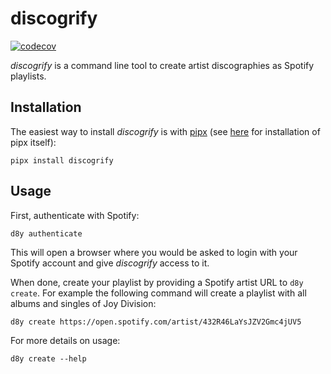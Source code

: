 # discogrify

[![codecov](https://codecov.io/github/Ch00k/discogrify/branch/main/graph/badge.svg?token=VqiqnTAjJX)](https://codecov.io/github/Ch00k/discogrify)

_discogrify_ is a command line tool to create artist discographies as Spotify playlists.

## Installation

The easiest way to install _discogrify_ is with [pipx](https://pypa.github.io/pipx/) (see
[here](https://pypa.github.io/pipx/installation/) for installation of pipx itself):

```
pipx install discogrify
```

## Usage

First, authenticate with Spotify:

```
d8y authenticate
```

This will open a browser where you would be asked to login with your Spotify account and give _discogrify_ access to it.

When done, create your playlist by providing a Spotify artist URL to `d8y create`. For example the following command
will create a playlist with all albums and singles of Joy Division:

```
d8y create https://open.spotify.com/artist/432R46LaYsJZV2Gmc4jUV5
```

For more details on usage:

```
d8y create --help
```
